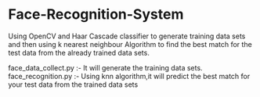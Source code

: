 # Face-Recognition-System
Using OpenCV and Haar Cascade classifier to generate training data sets and then using k nearest neighbour Algorithm to find the best match for the test data from the already trained data sets.

face_data_collect.py :- It will generate the training data sets.
face_recognition.py :- Using knn algorithm,it will predict the best match for your test data from the trained data sets
